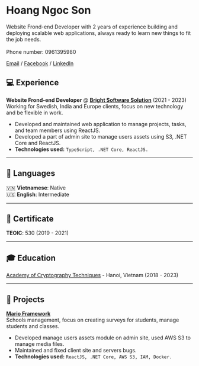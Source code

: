 # Hoang Ngoc Son

Website Frond-end Developer with 2 years of experience building and deploying scalable web applications, always ready to learn new things to fit the job needs.
<br>
<br>
Phone number: 0961395980

[Email](mailto:sonhn980@gmail.com) / [Facebook](https://www.facebook.com/sn0w2k/) / [LinkedIn](https://www.linkedin.com/in/son-hoang-211a67267/)

## 💻 Experience
**Website Frond-end Developer** @ **[Bright Software Solution](https://www.brightsoftsolution.com/)** (2021 - 2023)<br>
Working for Swedish, India and Europe clients, focus on new technology and be flexible in work.
- Developed and maintained web application to manage projects, tasks, and team members using ReactJS.
- Developed a part of admin site to manage users assets using S3, .NET Core and ReactJS.
- **Technologies used:** `TypeScript, .NET Core, ReactJS.`


---

## 💬 Languages
🇻🇳 **Vietnamese**: Native <br>
🇺🇸 **English**: Intermediate

---
## 📃 Certificate
**TEOIC**: 530 (2019 - 2021)

---

## 🎓 Education
[Academy of Cryptography Techniques](https://www.actvn.edu.vn/) - Hanoi, Vietnam (2018 - 2023) <br>

---

## 📱 Projects
**[Mario Framework](https://marioframework.com/software/)**<br>
Schools management, focus on creating surveys for students, manage students and classes.
- Developed manage users assets module on admin site, used AWS S3 to manage media files.
- Maintained and fixed client site and servers bugs.
- **Technologies used:** `ReactJS, .NET Core, AWS S3, IAM, Docker.`
